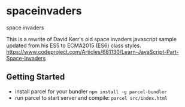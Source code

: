 # spaceinvaders
space invaders

This is a rewrite of David Kerr's old space invaders javascript sample updated from his ES5 to ECMA2015 (ES6) class styles.
https://www.codeproject.com/Articles/681130/Learn-JavaScript-Part-Space-Invaders

## Getting Started

* install parcel for your bundler ```npm install -g parcel-bundler```
* run parcel to start server and compile: ```parcel src/index.html```
 